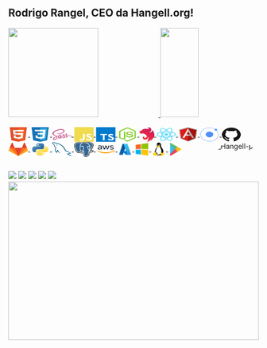 ## Rodrigo Rangel, CEO da Hangell.org!

<div>
  <a href="https://github.com/hangell">
  <img height="180em" width="60%" src="https://github-readme-stats.vercel.app/api?username=Hangell&show_icons=true&include_all_commits=true&count_private=true&bg_color=20,000000,003b00, 008F11&title_color=00FF41&text_color=fff"/>
  <img height="180em" width="39%" src="https://github-readme-stats.vercel.app/api/top-langs/?username=Hangell&layout=compact&langs_count=7&bg_color=30,000000,003b00, 008F11&title_color=00FF41&text_color=fff"/>
</div>
<div style="display: inline_block"><br>
  <img align="center" alt="HTML" height="30" width="40" src="https://raw.githubusercontent.com/devicons/devicon/master/icons/html5/html5-original.svg">
  <img align="center" alt="CSS3"  height="30" width="40"  src="https://raw.githubusercontent.com/devicons/devicon/master/icons/css3/css3-original.svg" />  
  <img align="center" alt="SCSS"  height="30" width="40"  src="https://raw.githubusercontent.com/devicons/devicon/master/icons/sass/sass-original.svg" />  
  <img align="center" alt="Javascript" height="30" width="40" src="https://raw.githubusercontent.com/devicons/devicon/master/icons/javascript/javascript-plain.svg">
  <img align="center" alt="Typescript" height="30" width="40" src="https://raw.githubusercontent.com/devicons/devicon/master/icons/typescript/typescript-plain.svg">
  <img align="center" alt="Node" height="30" width="40" src="https://raw.githubusercontent.com/devicons/devicon/master/icons/nodejs/nodejs-original.svg">
  <img align="center" alt="Postgres" height="30" width="30" src="icons/nest.png">
  <img align="center" alt="React" height="30" width="40" src="https://raw.githubusercontent.com/devicons/devicon/master/icons/react/react-original.svg">
  <img align="center" alt="Angular" height="30" width="40" src="https://raw.githubusercontent.com/devicons/devicon/master/icons/angularjs/angularjs-original.svg">
  <img align="center" alt="Ionic" height="30" width="40" src="https://raw.githubusercontent.com/devicons/devicon/master/icons/ionic/ionic-original.svg">
  <img align="center" alt="Github" height="30" width="40" src="https://raw.githubusercontent.com/devicons/devicon/master/icons/github/github-original.svg">
  <img align="center" alt="Gitlab" height="30" width="40" src="https://raw.githubusercontent.com/devicons/devicon/master/icons/gitlab/gitlab-original.svg">
  <img align="center" alt="Python" height="30" width="40" src="https://raw.githubusercontent.com/devicons/devicon/master/icons/python/python-original.svg">
  <img align="center" alt="Mysql" height="30" width="40" src="https://raw.githubusercontent.com/devicons/devicon/master/icons/mysql/mysql-original.svg">
  <img align="center" alt="Postgres" height="30" width="40" src="icons/pgsql.png">
  <img align="center" alt="Aws" height="30" width="40" src="icons/aws.png">
  <img align="center" alt="Azure" height="30" width="30" src="icons/azure.png">
  <img align="center" alt="Windows" height="30" width="30" src="icons/win.png">
  <img align="center" alt="Linux" height="30" width="30" src="icons/linux.png">
  <img align="center" alt="GooglePlay" height="30" width="30" src="icons/googleplay.png">
  <img align="right" alt="Hangell-pic" height="80" style="border-radius:50px;" src="https://media-exp1.licdn.com/dms/image/C4D03AQFip79uCsQQhQ/profile-displayphoto-shrink_800_800/0/1606340700270?e=1667433600&v=beta&t=TXNk8fZkSA6vSjHyo_00ebC9kLp4463DZWRfdSHTxpo">
</div>

##

<div> 
<a href="https://hangell.org" target="_blank"><img src="https://img.shields.io/badge/website-000000?style=for-the-badge&logo=About.me&logoColor=white" target="_blank"></a> 
  <a href="https://play.google.com/store/apps/dev?id=5606456325281613718" target="_blank"><img src="https://img.shields.io/badge/Google_Play-414141?style=for-the-badge&logo=google-play&logoColor=white" target="_blank"></a>
  <a href="https://www.youtube.com/channel/UC8_zG7RFM2aMhI-p-6zmixw" target="_blank"><img src="https://img.shields.io/badge/YouTube-FF0000?style=for-the-badge&logo=youtube&logoColor=white" target="_blank"></a>
  <a href="https://www.facebook.com/hangell.org" target="_blank"><img src="	https://img.shields.io/badge/Facebook-1877F2?style=for-the-badge&logo=facebook&logoColor=white" target="_blank"></a>
  <a href="https://www.linkedin.com/in/rodrigo-rangel-a80810170" target="_blank"><img src="https://img.shields.io/badge/-LinkedIn-%230077B5?style=for-the-badge&logo=linkedin&logoColor=white" target="_blank"></a> 
  

  <img src="gif/hangell.gif" width="100%" height="320">

</div>
